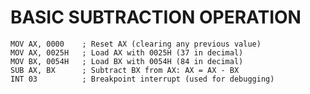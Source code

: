 # BASIC SUBTRACTION OPERATION

    MOV AX, 0000    ; Reset AX (clearing any previous value)   
    MOV AX, 0025H   ; Load AX with 0025H (37 in decimal)
    MOV BX, 0054H   ; Load BX with 0054H (84 in decimal)
    SUB AX, BX      ; Subtract BX from AX: AX = AX - BX  
    INT 03          ; Breakpoint interrupt (used for debugging)
